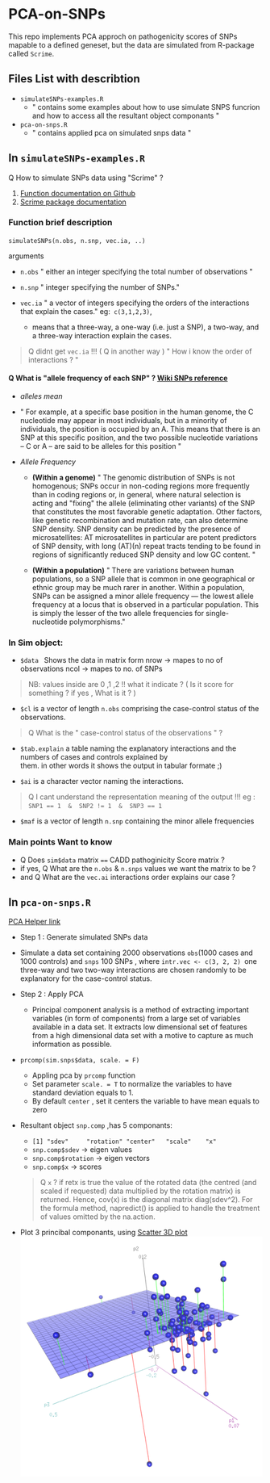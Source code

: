 # PCA-on-SNPs
This repo implements PCA approch on pathogenicity scores of SNPs mapable to a defined geneset, but the data are simulated from R-package called `Scrime`.

## Files List with describtion 
- `simulateSNPs-examples.R`
  - " contains some examples about how to use simulate SNPS funcrion and how to access all the resultant object componants  "
- `pca-on-snps.R`
  - " contains applied pca on simulated snps data "

## In ` simulateSNPs-examples.R `

Q How to simulate SNPs data using "Scrime" ?

1. [ Function documentation on Github ]( https://github.com/cran/scrime/blob/master/man/simulateSNPs.Rd ) 
2. [Scrime package documentation ]( https://cran.r-project.org/web/packages/scrime/scrime.pdf )

### Function brief description

`simulateSNPs(n.obs, n.snp, vec.ia, ..)`

 arguments
  - `n.obs`
    " either an integer specifying the total number of observations "
  
  - `n.snp` 
    " integer specifying the number of SNPs."
  
  - `vec.ia`
    " a vector of integers specifying the orders of the interactions
    that explain the cases."
    eg:` c(3,1,2,3)`,
    -  means that a three-way, a one-way (i.e. just a SNP), a two-way, and a three-way interaction explain the cases.
    
> Q didnt get `vec.ia` !!! ( Q in another way )
" How i know the order of interactions ? "

#### Q What is "allele frequency of each SNP" ? [ Wiki SNPs reference ]( https://en.wikipedia.org/wiki/Single-nucleotide_polymorphism )
- _alleles mean_
 - " For example, at a specific base position in the human genome, the C nucleotide may appear in most individuals, but in a minority of individuals, the position is occupied by an A. This means that there is an SNP at this specific position, and the two possible nucleotide variations – C or A – are said to be alleles for this position "

- _Allele Frequency_
  - __(Within a genome)__
" The genomic distribution of SNPs is not homogenous; SNPs occur in non-coding regions more frequently than in coding regions or, in general, where natural selection is acting and "fixing" the allele (eliminating other variants) of the SNP that constitutes the most favorable genetic adaptation.
Other factors, like genetic recombination and mutation rate, can also determine SNP density.
SNP density can be predicted by the presence of microsatellites: AT microsatellites in particular are potent predictors of SNP density, with long (AT)(n) repeat tracts tending to be found in regions of significantly reduced SNP density and low GC content. "

  - __(Within a population)__
  " There are variations between human populations, so a SNP allele that is common in one geographical or ethnic group may be much rarer in another. Within a population, SNPs can be assigned a minor allele frequency — the lowest allele frequency at a locus that is observed in a particular population. This is simply the lesser of the two allele frequencies for single-nucleotide polymorphisms." 

### In Sim object:

- `$data `
 Shows the data in matrix form 
 nrow -> mapes to no of observations
 ncol -> mapes to no. of SNPs

> NB: values inside are 0 ,1 ,2 !! what it indicate ?
( Is it score for something ? if yes , What is it ? )

- `$cl`
  is a vector of length `n.obs` comprising the case-control status of the observations.
> Q What is the " case-control status of the observations " ?

- `$tab.explain`
  a table naming the explanatory interactions and the numbers of cases and controls explained by     
  them. in other words it shows the output in tabular formate ;)

- `$ai`
  is a character vector naming the interactions.

> Q I cant understand the representation meaning of the output !!!
eg : `SNP1 == 1  &  SNP2 != 1  &  SNP3 == 1`

- `$maf`
 is a vector of length `n.snp` containing the minor allele frequencies


### Main points Want to know 
- Q Does ` sim$data ` matrix `==` CADD pathoginicity Score matrix ?
- if yes, Q What are the `n.obs` & `n.snps` values we want the matrix to be ?
- and Q What are the `vec.ai` interactions order explains our case ?
 
## In `pca-on-snps.R`
[ PCA Helper link ](https://www.analyticsvidhya.com/blog/2016/03/practical-guide-principal-component-analysis-python/)

-  Step 1  : Generate simulated SNPs data
  - Simulate a data set containing 2000 observations `obs`(1000 cases and 1000 controls) and `snps` 100 SNPs , where `intr.vec <- c(3, 2, 2) `one three-way and two  two-way interactions are chosen randomly to be explanatory  for the case-control status.

- Step 2 : Apply PCA
  - Principal component analysis is a method of extracting important variables (in form of components) from a large set of variables available in a data set. It extracts low dimensional set of features from a high dimensional data set with a motive to capture as much information as possible.

- `prcomp(sim.snps$data, scale. = F)`
	- Appling pca by `prcomp` function 
	- Set parameter `scale. = T` to normalize the variables to have standard 	deviation equals to 1.
	- By default `center` , set it centers the variable to have mean equals to zero

- Resultant object `snp.comp` ,has 5 componants:
	- `[1] "sdev"     "rotation" "center"   "scale"    "x" `
	- `snp.comp$sdev`   -> eigen values
	- `snp.comp$rotation`  -> eigen vectors
	- `snp.comp$x`  -> scores 

	> Q `x` ? if retx is true the value of the rotated data (the centred (and scaled if requested) data multiplied by the rotation matrix) is returned. Hence, cov(x) is the diagonal matrix diag(sdev^2). For the formula method, napredict() is applied to handle the treatment of values omitted by the na.action. 

- Plot 3 princibal componants, using [Scatter 3D plot](http://www.sthda.com/english/wiki/amazing-interactive-3d-scatter-plots-r-software-and-data-visualization)
![Image of 3d plot result](https://github.com/Rana-ElRobi/PCA-on-SNPs/blob/pca/pca-plot.png)